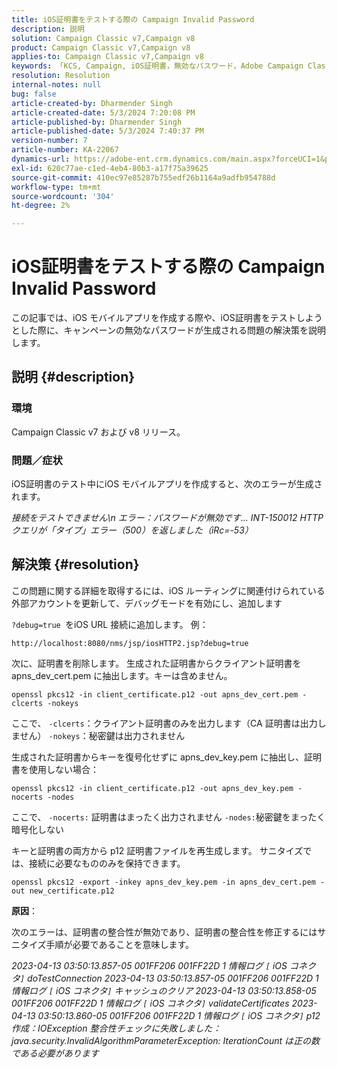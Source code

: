 ```yaml
---
title: iOS証明書をテストする際の Campaign Invalid Password
description: 説明
solution: Campaign Classic v7,Campaign v8
product: Campaign Classic v7,Campaign v8
applies-to: Campaign Classic v7,Campaign v8
keywords: 「KCS, Campaign, iOS証明書，無効なパスワード，Adobe Campaign Classic v7, ACC v7, Adobe Campaign Classic v8, ACC v8」
resolution: Resolution
internal-notes: null
bug: false
article-created-by: Dharmender Singh
article-created-date: 5/3/2024 7:20:08 PM
article-published-by: Dharmender Singh
article-published-date: 5/3/2024 7:40:37 PM
version-number: 7
article-number: KA-22067
dynamics-url: https://adobe-ent.crm.dynamics.com/main.aspx?forceUCI=1&pagetype=entityrecord&etn=knowledgearticle&id=a07e0823-8209-ef11-9f8a-6045bd034c54
exl-id: 620c77ae-c1ed-4eb4-80b3-a17f75a39625
source-git-commit: 410ec97e85287b755edf26b1164a9adfb954788d
workflow-type: tm+mt
source-wordcount: '304'
ht-degree: 2%

---
```


# iOS証明書をテストする際の Campaign Invalid Password


この記事では、iOS モバイルアプリを作成する際や、iOS証明書をテストしようとした際に、キャンペーンの無効なパスワードが生成される問題の解決策を説明します。

## 説明 {#description}


### <b>環境</b>

Campaign Classic v7 および v8 リリース。



### <b>問題／症状</b>

iOS証明書のテスト中にiOS モバイルアプリを作成すると、次のエラーが生成されます。

*接続をテストできません\n エラー：パスワードが無効です… INT-150012 HTTP クエリが「タイプ」エラー（500）を返しました（iRc=-53）*


## 解決策 {#resolution}


この問題に関する詳細を取得するには、iOS ルーティングに関連付けられている外部アカウントを更新して、デバッグモードを有効にし、追加します

`?debug=true `をiOS URL 接続に追加します。 例：

`http://localhost:8080/nms/jsp/iosHTTP2.jsp?debug=true`

次に、証明書を削除します。 生成された証明書からクライアント証明書を apns_dev_cert.pem に抽出します。キーは含めません。

`openssl pkcs12 -in client_certificate.p12 -out apns_dev_cert.pem -clcerts -nokeys`

ここで、
`-clcerts`：クライアント証明書のみを出力します（CA 証明書は出力しません）
`-nokeys`：秘密鍵は出力されません

生成された証明書からキーを復号化せずに apns_dev_key.pem に抽出し、証明書を使用しない場合：

`openssl pkcs12 -in client_certificate.p12 -out apns_dev_key.pem -nocerts -nodes`

ここで、
`-nocerts:` 証明書はまったく出力されません
`-nodes:`秘密鍵をまったく暗号化しない

キーと証明書の両方から p12 証明書ファイルを再生成します。 サニタイズでは、接続に必要なもののみを保持できます。 

`openssl pkcs12 -export -inkey apns_dev_key.pem -in apns_dev_cert.pem -out new_certificate.p12`

<b>原因</b>：

次のエラーは、証明書の整合性が無効であり、証明書の整合性を修正するにはサニタイズ手順が必要であることを意味します。

*2023-04-13 03:50:13.857-05 001FF206 001FF22D 1 情報ログ `[` iOS コネクタ`]`  doTestConnection 2023-04-13 03:50:13.857-05 001FF206 001FF22D 1 情報ログ `[` iOS コネクタ`]`  キャッシュのクリア 2023-04-13 03:50:13.858-05 001FF206 001FF22D 1 情報ログ `[` iOS コネクタ`]`  validateCertificates 2023-04-13 03:50:13.860-05 001FF206 001FF22D 1 情報ログ `[` iOS コネクタ`]`  p12 作成：IOException 整合性チェックに失敗しました：java.security.InvalidAlgorithmParameterException: IterationCount は正の数である必要があります*
